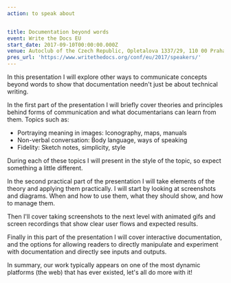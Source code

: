 ```yaml
---
action: to speak about


title: Documentation beyond words
event: Write the Docs EU
start_date: 2017-09-10T00:00:00.000Z
venue: Autoclub of the Czech Republic, Opletalova 1337/29, 110 00 Praha 1-Nové Město, Czechia
pres_url: 'https://www.writethedocs.org/conf/eu/2017/speakers/'
---
```


In this presentation I will explore other ways to communicate concepts beyond words to show that documentation needn't just be about technical writing.

In the first part of the presentation I will briefly cover theories and principles behind forms of communication and what documentarians can learn from them. Topics such as:

-   Portraying meaning in images: Iconography, maps, manuals
-   Non-verbal conversation: Body language, ways of speaking
-   Fidelity: Sketch notes, simplicity, style

During each of these topics I will present in the style of the topic, so expect something a little different.

In the second practical part of the presentation I will take elements of the theory and applying them practically. I will start by looking at screenshots and diagrams. When and how to use them, what they should show, and how to manage them.

Then I'll cover taking screenshots to the next level with animated gifs and screen recordings that show clear user flows and expected results.

Finally in this part of the presentation I will cover interactive documentation, and the options for allowing readers to directly manipulate and experiment with documentation and directly see inputs and outputs.

In summary, our work typically appears on one of the most dynamic platforms (the web) that has ever existed, let's all do more with it!
